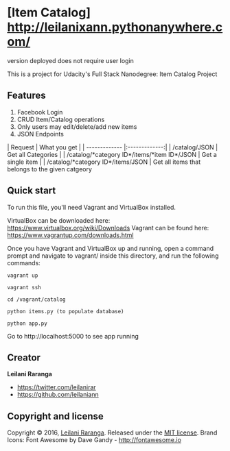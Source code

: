 # [Item Catalog] http://leilanixann.pythonanywhere.com/
version deployed does not require user login

This is a project for Udacity's Full Stack Nanodegree: Item Catalog Project 

## Features
<ol>
  <li>Facebook Login</li>
  <li>CRUD Item/Catalog operations</li>
  <li>Only users may edit/delete/add new items</li>
  <li>JSON Endpoints</li>
</ol>
| Request | What you get | 
| ------------- |:-------------:|
| /catalog/JSON | Get all Categories |
| /catalog/*category ID*/items/*item ID*/JSON | Get a single item |
| /catalog/*category ID*/items/JSON | Get all items that belongs to the given catgeory



## Quick start

To run this file, you'll need Vagrant and VirtualBox installed.

VirtualBox can be downloaded here: https://www.virtualbox.org/wiki/Downloads Vagrant can be found here: https://www.vagrantup.com/downloads.html

Once you have Vagrant and VirtualBox up and running, open a command prompt and navigate to vagrant/ inside this directory, and run the following commands:
```
vagrant up
```
```
vagrant ssh
```
```
cd /vagrant/catalog
```
```
python items.py (to populate database)
```
``` 
python app.py
```

Go to http://localhost:5000 to see app running


## Creator

**Leilani Raranga**

* <https://twitter.com/leilanirar>
* <https://github.com/leilaniann>


## Copyright and license

Copyright © 2016, [Leilani Raranga](http://github.com/leilaniann). 
Released under the [MIT license](https://github.com/helpers/helper-copyright/blob/master/LICENSE). 
Brand Icons: Font Awesome by Dave Gandy - http://fontawesome.io
